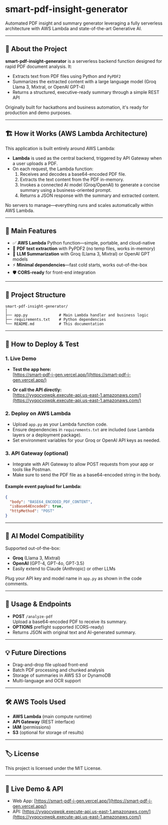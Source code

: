 
# smart-pdf-insight-generator

Automated PDF insight and summary generator leveraging a fully serverless architecture with AWS Lambda and state-of-the-art Generative AI.

---

## 🚀 About the Project

**smart-pdf-insight-generator** is a serverless backend function designed for rapid PDF document analysis. It:
- Extracts text from PDF files using Python and `PyPDF2`
- Summarizes the extracted content with a large language model (Groq Llama 3, Mixtral, or OpenAI GPT-4)
- Returns a structured, executive-ready summary through a simple REST API

Originally built for hackathons and business automation, it's ready for production and demo purposes.

---

## 🏗️ How it Works (AWS Lambda Architecture)

This application is built entirely around AWS Lambda:
- **Lambda** is used as the central backend, triggered by API Gateway when a user uploads a PDF.
- On each request, the Lambda function:
    1. Receives and decodes a base64-encoded PDF file.
    2. Extracts the text content from the PDF in-memory.
    3. Invokes a connected AI model (Groq/OpenAI) to generate a concise summary using a business-oriented prompt.
    4. Returns a JSON response with the summary and extracted content.

No servers to manage—everything runs and scales automatically within AWS Lambda.

---

## 🎯 Main Features

- ✅ **AWS Lambda** Python function—simple, portable, and cloud-native
- 📄 **PDF text extraction** with PyPDF2 (no temp files, works in-memory)
- 🤖 **LLM Summarization** with Groq (Llama 3, Mixtral) or OpenAI GPT models
- ⚡ **Minimal dependencies**—fast cold starts, works out-of-the-box
- 🛡️ **CORS-ready** for front-end integration

---

## 📁 Project Structure

```
smart-pdf-insight-generator/
│
├── app.py              # Main Lambda handler and business logic
├── requirements.txt    # Python dependencies
└── README.md           # This documentation
```

---

## 🧪 How to Deploy & Test

### 1. Live Demo

- **Test the app here:**  
  [https://smart-pdf-i-gen.vercel.app/](https://smart-pdf-i-gen.vercel.app/)

- **Or call the API directly:**  
  [https://yyqocvqwpk.execute-api.us-east-1.amazonaws.com/](https://yyqocvqwpk.execute-api.us-east-1.amazonaws.com/)

### 2. Deploy on AWS Lambda

- Upload `app.py` as your Lambda function code.
- Ensure dependencies in `requirements.txt` are included (use Lambda layers or a deployment package).
- Set environment variables for your Groq or OpenAI API keys as needed.

### 3. API Gateway (optional)

- Integrate with API Gateway to allow POST requests from your app or tools like Postman.
- Make sure to send the PDF file as a base64-encoded string in the body.

#### Example event payload for Lambda:

```json
{
  "body": "BASE64_ENCODED_PDF_CONTENT",
  "isBase64Encoded": true,
  "httpMethod": "POST"
}
```

---

## 🧠 AI Model Compatibility

Supported out-of-the-box:
- **Groq** (Llama 3, Mixtral)
- **OpenAI** (GPT-4, GPT-4o, GPT-3.5)
- Easily extend to Claude (Anthropic) or other LLMs

Plug your API key and model name in `app.py` as shown in the code comments.

---

## 🚦 Usage & Endpoints

- **POST** `/analyze-pdf`  
  Upload a base64-encoded PDF to receive its summary.
- **OPTIONS** preflight supported (CORS-ready)
- Returns JSON with original text and AI-generated summary.

---

## 💡 Future Directions

- Drag-and-drop file upload front-end
- Batch PDF processing and chunked analysis
- Storage of summaries in AWS S3 or DynamoDB
- Multi-language and OCR support

---

## 🛠️ AWS Tools Used

- **AWS Lambda** (main compute runtime)
- **API Gateway** (REST interface)
- **IAM** (permissions)
- **S3** (optional for storage of results)

---

## 🏷️ License

This project is licensed under the MIT License.

---

## 🔗 Live Demo & API

- Web App: [https://smart-pdf-i-gen.vercel.app/](https://smart-pdf-i-gen.vercel.app/)
- API: [https://yyqocvqwpk.execute-api.us-east-1.amazonaws.com/](https://yyqocvqwpk.execute-api.us-east-1.amazonaws.com/)
